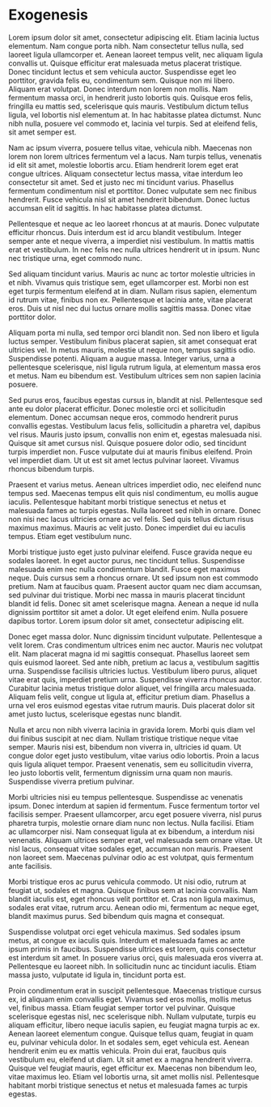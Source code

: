 # Exogenesis

Lorem ipsum dolor sit amet, consectetur adipiscing elit. Etiam lacinia luctus elementum. Nam congue porta nibh. Nam consectetur tellus nulla, sed laoreet ligula ullamcorper et. Aenean laoreet tempus velit, nec aliquam ligula convallis ut. Quisque efficitur erat malesuada metus placerat tristique. Donec tincidunt lectus et sem vehicula auctor. Suspendisse eget leo porttitor, gravida felis eu, condimentum sem. Quisque non mi libero. Aliquam erat volutpat. Donec interdum non lorem non mollis. Nam fermentum massa orci, in hendrerit justo lobortis quis. Quisque eros felis, fringilla eu mattis sed, scelerisque quis mauris. Vestibulum dictum tellus ligula, vel lobortis nisl elementum at. In hac habitasse platea dictumst. Nunc nibh nulla, posuere vel commodo et, lacinia vel turpis. Sed at eleifend felis, sit amet semper est.

Nam ac ipsum viverra, posuere tellus vitae, vehicula nibh. Maecenas non lorem non lorem ultrices fermentum vel a lacus. Nam turpis tellus, venenatis id elit sit amet, molestie lobortis arcu. Etiam hendrerit lorem eget erat congue ultrices. Aliquam consectetur lectus massa, vitae interdum leo consectetur sit amet. Sed et justo nec mi tincidunt varius. Phasellus fermentum condimentum nisl et porttitor. Donec vulputate sem nec finibus hendrerit. Fusce vehicula nisl sit amet hendrerit bibendum. Donec luctus accumsan elit id sagittis. In hac habitasse platea dictumst.

Pellentesque et neque ac leo laoreet rhoncus at at mauris. Donec vulputate efficitur rhoncus. Duis interdum est id arcu blandit vestibulum. Integer semper ante et neque viverra, a imperdiet nisi vestibulum. In mattis mattis erat et vestibulum. In nec felis nec nulla ultrices hendrerit ut in ipsum. Nunc nec tristique urna, eget commodo nunc.

Sed aliquam tincidunt varius. Mauris ac nunc ac tortor molestie ultricies in et nibh. Vivamus quis tristique sem, eget ullamcorper est. Morbi non est eget turpis fermentum eleifend at in diam. Nullam risus sapien, elementum id rutrum vitae, finibus non ex. Pellentesque et lacinia ante, vitae placerat eros. Duis ut nisl nec dui luctus ornare mollis sagittis massa. Donec vitae porttitor dolor.

Aliquam porta mi nulla, sed tempor orci blandit non. Sed non libero et ligula luctus semper. Vestibulum finibus placerat sapien, sit amet consequat erat ultricies vel. In metus mauris, molestie ut neque non, tempus sagittis odio. Suspendisse potenti. Aliquam a augue massa. Integer varius, urna a pellentesque scelerisque, nisl ligula rutrum ligula, at elementum massa eros et metus. Nam eu bibendum est. Vestibulum ultrices sem non sapien lacinia posuere.

Sed purus eros, faucibus egestas cursus in, blandit at nisl. Pellentesque sed ante eu dolor placerat efficitur. Donec molestie orci et sollicitudin elementum. Donec accumsan neque eros, commodo hendrerit purus convallis egestas. Vestibulum lacus felis, sollicitudin a pharetra vel, dapibus vel risus. Mauris justo ipsum, convallis non enim et, egestas malesuada nisi. Quisque sit amet cursus nisl. Quisque posuere dolor odio, sed tincidunt turpis imperdiet non. Fusce vulputate dui at mauris finibus eleifend. Proin vel imperdiet diam. Ut ut est sit amet lectus pulvinar laoreet. Vivamus rhoncus bibendum turpis.

Praesent et varius metus. Aenean ultrices imperdiet odio, nec eleifend nunc tempus sed. Maecenas tempus elit quis nisl condimentum, eu mollis augue iaculis. Pellentesque habitant morbi tristique senectus et netus et malesuada fames ac turpis egestas. Nulla laoreet sed nibh in ornare. Donec non nisi nec lacus ultricies ornare ac vel felis. Sed quis tellus dictum risus maximus maximus. Mauris ac velit justo. Donec imperdiet dui eu iaculis tempus. Etiam eget vestibulum nunc.

Morbi tristique justo eget justo pulvinar eleifend. Fusce gravida neque eu sodales laoreet. In eget auctor purus, nec tincidunt tellus. Suspendisse malesuada enim nec nulla condimentum blandit. Fusce eget maximus neque. Duis cursus sem a rhoncus ornare. Ut sed ipsum non est commodo pretium. Nam at faucibus quam. Praesent auctor quam nec diam accumsan, sed pulvinar dui tristique. Morbi nec massa in mauris placerat tincidunt blandit id felis. Donec sit amet scelerisque magna. Aenean a neque id nulla dignissim porttitor sit amet a dolor. Ut eget eleifend enim. Nulla posuere dapibus tortor. Lorem ipsum dolor sit amet, consectetur adipiscing elit.

Donec eget massa dolor. Nunc dignissim tincidunt vulputate. Pellentesque a velit lorem. Cras condimentum ultrices enim nec auctor. Mauris nec volutpat elit. Nam placerat magna id mi sagittis consequat. Phasellus laoreet sem quis euismod laoreet. Sed ante nibh, pretium ac lacus a, vestibulum sagittis urna. Suspendisse facilisis ultricies luctus. Vestibulum libero purus, aliquet vitae erat quis, imperdiet pretium urna. Suspendisse viverra rhoncus auctor. Curabitur lacinia metus tristique dolor aliquet, vel fringilla arcu malesuada. Aliquam felis velit, congue ut ligula at, efficitur pretium diam. Phasellus a urna vel eros euismod egestas vitae rutrum mauris. Duis placerat dolor sit amet justo luctus, scelerisque egestas nunc blandit.

Nulla et arcu non nibh viverra lacinia in gravida lorem. Morbi quis diam vel dui finibus suscipit at nec diam. Nullam tristique tristique neque vitae semper. Mauris nisi est, bibendum non viverra in, ultricies id quam. Ut congue dolor eget justo vestibulum, vitae varius odio lobortis. Proin a lacus quis ligula aliquet tempor. Praesent venenatis, sem eu sollicitudin viverra, leo justo lobortis velit, fermentum dignissim urna quam non mauris. Suspendisse viverra pretium pulvinar.

Morbi ultricies nisi eu tempus pellentesque. Suspendisse ac venenatis ipsum. Donec interdum at sapien id fermentum. Fusce fermentum tortor vel facilisis semper. Praesent ullamcorper, arcu eget posuere viverra, nisl purus pharetra turpis, molestie ornare diam nunc non lectus. Nulla facilisi. Etiam ac ullamcorper nisi. Nam consequat ligula at ex bibendum, a interdum nisi venenatis. Aliquam ultrices semper erat, vel malesuada sem ornare vitae. Ut nisl lacus, consequat vitae sodales eget, accumsan non mauris. Praesent non laoreet sem. Maecenas pulvinar odio ac est volutpat, quis fermentum ante facilisis.

Morbi tristique eros ac purus vehicula commodo. Ut nisi odio, rutrum at feugiat ut, sodales et magna. Quisque finibus sem at lacinia convallis. Nam blandit iaculis est, eget rhoncus velit porttitor et. Cras non ligula maximus, sodales erat vitae, rutrum arcu. Aenean odio mi, fermentum ac neque eget, blandit maximus purus. Sed bibendum quis magna et consequat.

Suspendisse volutpat orci eget vehicula maximus. Sed sodales ipsum metus, at congue ex iaculis quis. Interdum et malesuada fames ac ante ipsum primis in faucibus. Suspendisse ultrices est lorem, quis consectetur est interdum sit amet. In posuere varius orci, quis malesuada eros viverra at. Pellentesque eu laoreet nibh. In sollicitudin nunc ac tincidunt iaculis. Etiam massa justo, vulputate id ligula in, tincidunt porta est.

Proin condimentum erat in suscipit pellentesque. Maecenas tristique cursus ex, id aliquam enim convallis eget. Vivamus sed eros mollis, mollis metus vel, finibus massa. Etiam feugiat semper tortor vel pulvinar. Quisque scelerisque egestas nisl, nec scelerisque nibh. Nullam vulputate, turpis eu aliquam efficitur, libero neque iaculis sapien, eu feugiat magna turpis ac ex. Aenean laoreet elementum congue. Quisque tellus quam, feugiat in quam eu, pulvinar vehicula dolor. In et sodales sem, eget vehicula est. Aenean hendrerit enim eu ex mattis vehicula. Proin dui erat, faucibus quis vestibulum eu, eleifend ut diam. Ut sit amet ex a magna hendrerit viverra. Quisque vel feugiat mauris, eget efficitur ex. Maecenas non bibendum leo, vitae maximus leo. Etiam vel lobortis urna, sit amet mollis nisl. Pellentesque habitant morbi tristique senectus et netus et malesuada fames ac turpis egestas.
